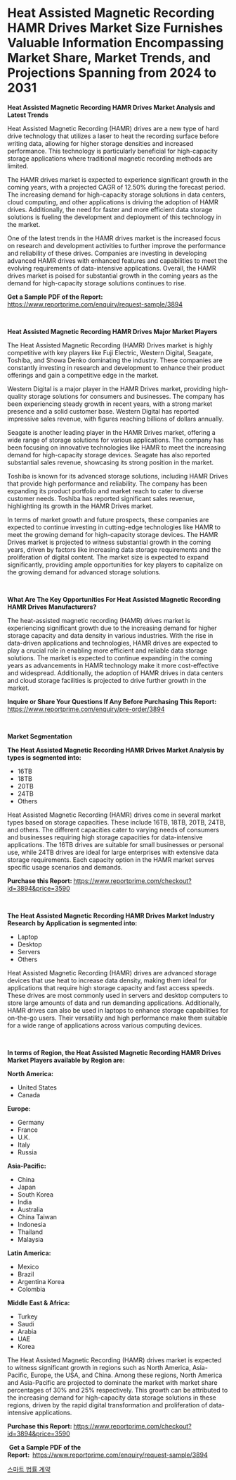 <p><h1>Heat Assisted Magnetic Recording HAMR Drives Market Size Furnishes Valuable Information Encompassing Market Share, Market Trends, and Projections Spanning from 2024 to 2031</h1></p><p><strong>Heat Assisted Magnetic Recording HAMR Drives Market Analysis and Latest Trends</strong></p>
<p><p>Heat Assisted Magnetic Recording (HAMR) drives are a new type of hard drive technology that utilizes a laser to heat the recording surface before writing data, allowing for higher storage densities and increased performance. This technology is particularly beneficial for high-capacity storage applications where traditional magnetic recording methods are limited.</p><p>The HAMR drives market is expected to experience significant growth in the coming years, with a projected CAGR of 12.50% during the forecast period. The increasing demand for high-capacity storage solutions in data centers, cloud computing, and other applications is driving the adoption of HAMR drives. Additionally, the need for faster and more efficient data storage solutions is fueling the development and deployment of this technology in the market.</p><p>One of the latest trends in the HAMR drives market is the increased focus on research and development activities to further improve the performance and reliability of these drives. Companies are investing in developing advanced HAMR drives with enhanced features and capabilities to meet the evolving requirements of data-intensive applications. Overall, the HAMR drives market is poised for substantial growth in the coming years as the demand for high-capacity storage solutions continues to rise.</p></p>
<p><strong>Get a Sample PDF of the Report:&nbsp;</strong> <a href="https://www.reportprime.com/enquiry/request-sample/3894">https://www.reportprime.com/enquiry/request-sample/3894</a></p>
<p>&nbsp;</p>
<p><strong>Heat Assisted Magnetic Recording HAMR Drives Major Market Players</strong></p>
<p><p>The Heat Assisted Magnetic Recording (HAMR) Drives market is highly competitive with key players like Fuji Electric, Western Digital, Seagate, Toshiba, and Showa Denko dominating the industry. These companies are constantly investing in research and development to enhance their product offerings and gain a competitive edge in the market.</p><p>Western Digital is a major player in the HAMR Drives market, providing high-quality storage solutions for consumers and businesses. The company has been experiencing steady growth in recent years, with a strong market presence and a solid customer base. Western Digital has reported impressive sales revenue, with figures reaching billions of dollars annually.</p><p>Seagate is another leading player in the HAMR Drives market, offering a wide range of storage solutions for various applications. The company has been focusing on innovative technologies like HAMR to meet the increasing demand for high-capacity storage devices. Seagate has also reported substantial sales revenue, showcasing its strong position in the market.</p><p>Toshiba is known for its advanced storage solutions, including HAMR Drives that provide high performance and reliability. The company has been expanding its product portfolio and market reach to cater to diverse customer needs. Toshiba has reported significant sales revenue, highlighting its growth in the HAMR Drives market.</p><p>In terms of market growth and future prospects, these companies are expected to continue investing in cutting-edge technologies like HAMR to meet the growing demand for high-capacity storage devices. The HAMR Drives market is projected to witness substantial growth in the coming years, driven by factors like increasing data storage requirements and the proliferation of digital content. The market size is expected to expand significantly, providing ample opportunities for key players to capitalize on the growing demand for advanced storage solutions.</p></p>
<p>&nbsp;</p>
<p><strong>What Are The Key Opportunities For Heat Assisted Magnetic Recording HAMR Drives Manufacturers?</strong></p>
<p><p>The heat-assisted magnetic recording (HAMR) drives market is experiencing significant growth due to the increasing demand for higher storage capacity and data density in various industries. With the rise in data-driven applications and technologies, HAMR drives are expected to play a crucial role in enabling more efficient and reliable data storage solutions. The market is expected to continue expanding in the coming years as advancements in HAMR technology make it more cost-effective and widespread. Additionally, the adoption of HAMR drives in data centers and cloud storage facilities is projected to drive further growth in the market.</p></p>
<p><strong>Inquire or Share Your Questions If Any Before Purchasing This Report:</strong> <a href="https://www.reportprime.com/enquiry/pre-order/3894">https://www.reportprime.com/enquiry/pre-order/3894</a></p>
<p>&nbsp;</p>
<p><strong>Market Segmentation</strong></p>
<p><strong>The Heat Assisted Magnetic Recording HAMR Drives Market Analysis by types is segmented into:</strong></p>
<p><ul><li>16TB</li><li>18TB</li><li>20TB</li><li>24TB</li><li>Others</li></ul></p>
<p><p>Heat Assisted Magnetic Recording (HAMR) drives come in several market types based on storage capacities. These include 16TB, 18TB, 20TB, 24TB, and others. The different capacities cater to varying needs of consumers and businesses requiring high storage capacities for data-intensive applications. The 16TB drives are suitable for small businesses or personal use, while 24TB drives are ideal for large enterprises with extensive data storage requirements. Each capacity option in the HAMR market serves specific usage scenarios and demands.</p></p>
<p><strong>Purchase this Report:&nbsp;</strong><a href="https://www.reportprime.com/checkout?id=3894&price=3590">https://www.reportprime.com/checkout?id=3894&price=3590</a></p>
<p>&nbsp;</p>
<p><strong>The Heat Assisted Magnetic Recording HAMR Drives Market Industry Research by Application is segmented into:</strong></p>
<p><ul><li>Laptop</li><li>Desktop</li><li>Servers</li><li>Others</li></ul></p>
<p><p>Heat Assisted Magnetic Recording (HAMR) drives are advanced storage devices that use heat to increase data density, making them ideal for applications that require high storage capacity and fast access speeds. These drives are most commonly used in servers and desktop computers to store large amounts of data and run demanding applications. Additionally, HAMR drives can also be used in laptops to enhance storage capabilities for on-the-go users. Their versatility and high performance make them suitable for a wide range of applications across various computing devices.</p></p>
<p>&nbsp;</p>
<p><strong>In terms of Region, the Heat Assisted Magnetic Recording HAMR Drives Market Players available by Region are:</strong></p>
<p>
    <p> <strong> North America: </strong>
        <ul>
            <li>United States</li>
            <li>Canada</li>
        </ul>
        </p> 
    <p> <strong> Europe: </strong>
        <ul>
            <li>Germany</li>
            <li>France</li>
            <li>U.K.</li>
            <li>Italy</li>
            <li>Russia</li>
        </ul>
        </p> 
    <p> <strong> Asia-Pacific: </strong>
        <ul>
            <li>China</li>
            <li>Japan</li>
            <li>South Korea</li>
            <li>India</li>
            <li>Australia</li>
            <li>China Taiwan</li>
            <li>Indonesia</li>
            <li>Thailand</li>
            <li>Malaysia</li>
        </ul>
        </p> 
    <p> <strong> Latin America: </strong>
        <ul>
            <li>Mexico</li>
            <li>Brazil</li>
            <li>Argentina Korea</li>
            <li>Colombia</li>
        </ul>
        </p> 
    <p> <strong> Middle East & Africa: </strong>
        <ul>
            <li>Turkey</li>
            <li>Saudi</li>
            <li>Arabia</li>
            <li>UAE</li>
            <li>Korea</li>
        </ul>
    </p>
    </p>
<p><p>The Heat Assisted Magnetic Recording (HAMR) drives market is expected to witness significant growth in regions such as North America, Asia-Pacific, Europe, the USA, and China. Among these regions, North America and Asia-Pacific are projected to dominate the market with market share percentages of 30% and 25% respectively. This growth can be attributed to the increasing demand for high-capacity data storage solutions in these regions, driven by the rapid digital transformation and proliferation of data-intensive applications.</p></p>
<p><strong>Purchase this Report: </strong><a href="https://www.reportprime.com/checkout?id=3894&price=3590">https://www.reportprime.com/checkout?id=3894&price=3590</a></p>
<p>&nbsp;<strong>Get a Sample PDF of the Report:&nbsp;&nbsp;</strong><a href="https://www.reportprime.com/enquiry/request-sample/3894">https://www.reportprime.com/enquiry/request-sample/3894</a></p>
<p><strong></strong></p>
<p><p><a href="https://github.com/lzuwsfreyoq70/Market-Research-Report-List-1/blob/main/469151413821.md">스마트 법률 계약</a></p></p>
